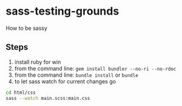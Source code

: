 sass-testing-grounds
====================

How to be sassy


## Steps

1. install ruby for win
2. from the command line: `gem install bundler --no-ri --no-rdoc`
3. from the command line: `bundle install` or `bundle`
4. to let sass watch for current changes go

```bash
cd html/css
sass --watch main.scss:main.css
```

